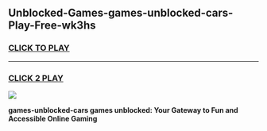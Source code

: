 
## Unblocked-Games-games-unblocked-cars-Play-Free-wk3hs
<h3>
<a href="https://premium76.site?title=games-unblocked-cars&ref=23A">CLICK TO PLAY</a></h3>
<hr>

<h3>
<a href="https://premium76.site?title=games-unblocked-cars&ref=23A">CLICK 2 PLAY</a>
  
</h3>

<a href="https://premium76.site?title=games-unblocked-cars&ref=23A"><img src="https://clearcache.store/games.png"></a>


**games-unblocked-cars games unblocked: Your Gateway to Fun and Accessible Online Gaming**
